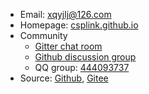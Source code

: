 - Email: [xqyjlj@126.com](mailto:xqyjlj@126.com)
- Homepage: [csplink.github.io](https://csplink.top/#/zh-cn/)
- Community
   - [Gitter chat room](https://gitter.im/csplink/csp)
   - [Github discussion group](https://github.com/csplink/csp/discussions)
   - QQ group: [444093737](https://jq.qq.com/?_wv=1027&k=CWt7TZln)
- Source: [Github](https://github.com/csplink/csp), [Gitee](https://gitee.com/csplink/csp)
